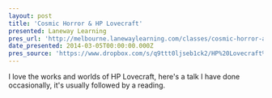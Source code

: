 ```yaml
---
layout: post
title: 'Cosmic Horror & HP Lovecraft'
presented: Laneway Learning
pres_url: 'http://melbourne.lanewaylearning.com/classes/cosmic-horror-and-hp-lovecraft/'
date_presented: 2014-03-05T00:00:00.000Z
pres_source: 'https://www.dropbox.com/s/q9ttt0ljseb1ck2/HP%20Lovecraft%2C%20Laneway%20Learning%20v2.pptx?dl=0'
---
```


I love the works and worlds of HP Lovecraft, here's a talk I have done occasionally, it's usually followed by a reading.
